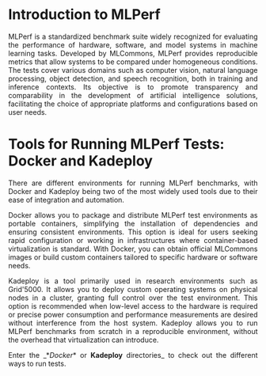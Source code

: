 # Introduction to MLPerf
<div align="justify">
MLPerf is a standardized benchmark suite widely recognized for evaluating the performance of hardware, software, and model systems in machine learning tasks. Developed by MLCommons, MLPerf provides reproducible metrics that allow systems to be compared under homogeneous conditions. The tests cover various domains such as computer vision, natural language processing, object detection, and speech recognition, both in training and inference contexts. Its objective is to promote transparency and comparability in the development of artificial intelligence solutions, facilitating the choice of appropriate platforms and configurations based on user needs.
</div>

# Tools for Running MLPerf Tests: Docker and Kadeploy
<div align="justify">
There are different environments for running MLPerf benchmarks, with Docker and Kadeploy being two of the most widely used tools due to their ease of integration and automation.

Docker allows you to package and distribute MLPerf test environments as portable containers, simplifying the installation of dependencies and ensuring consistent environments. This option is ideal for users seeking rapid configuration or working in infrastructures where container-based virtualization is standard. With Docker, you can obtain official MLCommons images or build custom containers tailored to specific hardware or software needs.

Kadeploy is a tool primarily used in research environments such as Grid'5000. It allows you to deploy custom operating systems on physical nodes in a cluster, granting full control over the test environment. This option is recommended when low-level access to the hardware is required or precise power consumption and performance measurements are desired without interference from the host system. Kadeploy allows you to run MLPerf benchmarks from scratch in a reproducible environment, without the overhead that virtualization can introduce.

Enter the _\**Docker** or **Kadeploy** directories\_ to check out the different ways to run tests.
</div>
